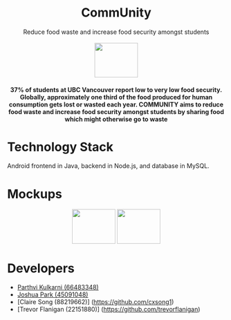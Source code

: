 # <div align="center">CommUnity</div>


<div align="center">Reduce food waste and increase food security amongst students</div>

<br/>

<div align="center"><img src="https://github.com/JoshParkSJ/CommUnity/tree/main/assets/logos/logo_art.png?raw=true" width="100" height="80" style="vertical-align:middle"></div>

<div align="center">
<h4>37% of students at UBC Vancouver report low to very low food security. Globally, approximately one third of the food produced for human consumption gets lost or wasted each year. COMMUNITY aims to reduce food waste and increase food security amongst students by sharing food which might otherwise go to waste</h4>
</div>


# Technology Stack

Android frontend in Java, backend in Node.js, and database in MySQL.



# Mockups

<div align="center">
	<img src="https://github.com/JoshParkSJ/CommUnity/tree/main/assets/mockups/main_day?raw=true" width="100" height="80" style="vertical-align:middle">
	<img src="https://github.com/JoshParkSJ/CommUnity/tree/main/assets/mockups/main_night.png?raw=true" width="100" height="80" style="vertical-align:middle">
</div>



 # Developers
 - [Parthvi Kulkarni (66483348)]((https://github.com/parthvi-kulkarni))
 - [Joshua Park (45091048)]((https://github.com/joshparksj))
 - [Claire Song (88219662)] (https://github.com/cxsong1)
 - [Trevor Flanigan (22151880)] (https://github.com/trevorflanigan)

